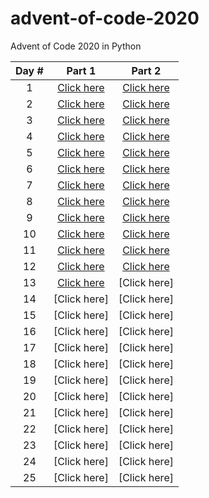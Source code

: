 # advent-of-code-2020
Advent of Code 2020 in Python

| Day \# | Part 1 | Part 2|
| :---: | :---: | :---: |
| 1  | [Click here](../master/day_01_-_report_repair/part_1.py) 		| [Click here](../master/day_01_-_report_repair/part_2.py) |
| 2  | [Click here](../master/day_02_-_password_philosophy/part_1.py) 	| [Click here](../master/day_02_-_password_philosophy/part_2.py) |
| 3  | [Click here](../master/day_03_-_toboggan_trajectory/part_1.py) 	| [Click here](../master/day_03_-_toboggan_trajectory/part_2.py) |
| 4  | [Click here](../master/day_04_-_passport_processing/part_1.py) 	| [Click here](../master/day_04_-_passport_processing/part_2.py) |
| 5  | [Click here](../master/day_05_-_binary_boarding/part_1.py) 		| [Click here](../master/day_05_-_binary_boarding/part_2.py) |
| 6  | [Click here](../master/day_06_-_custom_customs/part_1.py) 		| [Click here](../master/day_06_-_custom_customs/part_2.py) |
| 7  | [Click here](../master/day_07_-_handy_haversacks/part_1.py) 		| [Click here](../master/day_07_-_handy_haversacks/part_2.py) |
| 8  | [Click here](../master/day_08_-_handheld_halting/part_1.py) 		| [Click here](../master/day_08_-_handheld_halting/part_2.py) |
| 9  | [Click here](../master/day_09_-_encoding_error/part_1.py) 		| [Click here](../master/day_09_-_encoding_error/part_2.py) |
| 10 | [Click here](../master/day_10_-_adapter_array/part_1.py) 		| [Click here](../master/day_10_-_adapter_array/part_2.py) |
| 11 | [Click here](../master/day_11_-_seating_system/part_1.py) 		| [Click here](../master/day_11_-_seating_system/part_2.py) |
| 12 | [Click here](../master/day_12_-_rain_risk/part_1.py) 			| [Click here](../master/day_12_-_rain_risk/part_2.py) |
| 13 | [Click here](../master/day_13_-_shuttle_search/part_1.py) 		| [Click here] | <!--[Click here](../master/day_13_-_shuttle_search/part_1.py) |-->
| 14 | [Click here] 													| [Click here] |
| 15 | [Click here] 													| [Click here] |
| 16 | [Click here] 													| [Click here] |
| 17 | [Click here] 													| [Click here] |
| 18 | [Click here] 													| [Click here] |
| 19 | [Click here] 													| [Click here] |
| 20 | [Click here] 													| [Click here] |
| 21 | [Click here] 													| [Click here] |
| 22 | [Click here] 													| [Click here] |
| 23 | [Click here] 													| [Click here] |
| 24 | [Click here] 													| [Click here] |
| 25 | [Click here] 													| [Click here] |